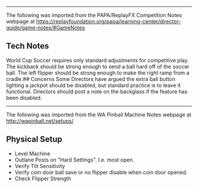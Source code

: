 ***
The following was imported from the PAPA/ReplayFX Competition Notes webpage at https://replayfoundation.org/papa/learning-center/director-guide/game-notes/#GameNotes
## Tech Notes
            
World Cup Soccer requires only standard adjustments for competitive play. The kickback should be strong enough to send a ball hard off of the soccer ball. The left flipper should be strong enough to make the right ramp from a cradle.## Concerns
Some Directors have argued the extra ball button lighting a jackpot should be disabled, but standard practice is to leave it functional. Directors should post a note on the backglass if the feature has been disabled.
***
The following was imported from the WA Pinball Machine Notes webpage at http://wapinball.net/setups/
## Physical Setup
-   Level Machine
-   Outlane Posts on "Hard Settings". I.e. most open.
-   Verify Tilt Sensitivity
-   Verify coin door ball save or no flipper disable when coin door opened.
-   Check Flipper Strength
